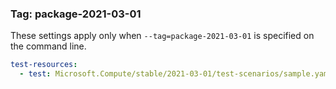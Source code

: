 ### Tag: package-2021-03-01

These settings apply only when `--tag=package-2021-03-01` is specified on the command line.

```yaml $(tag) == 'package-2021-03-01'
test-resources:
  - test: Microsoft.Compute/stable/2021-03-01/test-scenarios/sample.yaml
```